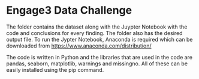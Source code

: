 # Engage3 Data Challenge

The folder contains the dataset along with the Juypter Notebook with the code and conclusions for every finding. The folder also has the desired output file. To run the Jypter Notebook, Anaconda is required which can be downloaded from https://www.anaconda.com/distribution/


The code is written in Python and the libraries that are used in the code are pandas, seaborn, matplotlib, warnings and missingno. All of these can be easily installed using the pip command.

